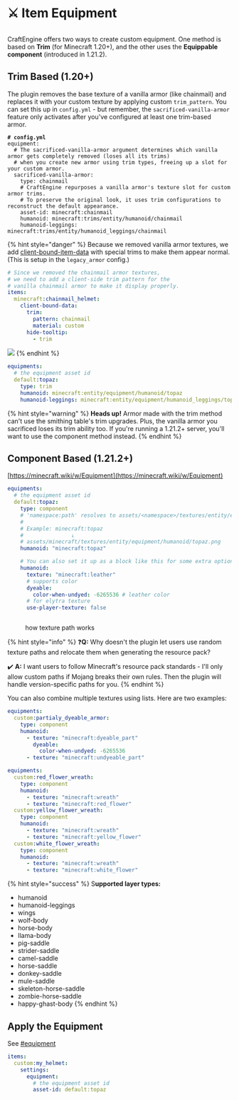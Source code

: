 # ⚔️ Item Equipment

<figure><img src="https://1836335287-files.gitbook.io/~/files/v0/b/gitbook-x-prod.appspot.com/o/spaces%2FOgvQ1fEJPROp7131PPlK%2Fuploads%2F878bezD7rvi7aNszRcBQ%2Fimage.png?alt=media&#x26;token=0409a115-5d15-4d84-b758-567e94867ff8" alt=""><figcaption></figcaption></figure>

CraftEngine offers two ways to create custom equipment. One method is based on **Trim** (for Minecraft 1.20+), and the other uses the **Equippable component** (introduced in 1.21.2).

## Trim Based (1.20+)

The plugin removes the base texture of a vanilla armor (like chainmail) and replaces it with your custom texture by applying custom `trim_pattern`. You can set this up in `config.yml` - but remember, the `sacrificed-vanilla-armor` feature only activates after you've configured at least one trim-based armor.

<pre class="language-yaml"><code class="lang-yaml"><strong># config.yml
</strong>equipment:
  # The sacrificed-vanilla-armor argument determines which vanilla armor gets completely removed (loses all its trims)
  # when you create new armor using trim types, freeing up a slot for your custom armor.
  sacrificed-vanilla-armor:
    type: chainmail
    # CraftEngine repurposes a vanilla armor's texture slot for custom armor trims.
    # To preserve the original look, it uses trim configurations to reconstruct the default appearance.
    asset-id: minecraft:chainmail
    humanoid: minecraft:trims/entity/humanoid/chainmail
    humanoid-leggings: minecraft:trims/entity/humanoid_leggings/chainmail
</code></pre>

{% hint style="danger" %}
Because we removed vanilla armor textures, we add [client-bound-item-data](item-data/client-bound-item-data "mention") with special trims to make them appear normal. (This is setup in the `legacy_armor` config.)

```yaml
# Since we removed the chainmail armor textures, 
# we need to add a client-side trim pattern for the
# vanilla chainmail armor to make it display properly.
items:
  minecraft:chainmail_helmet:
    client-bound-data:
      trim:
        pattern: chainmail
        material: custom
      hide-tooltip:
        - trim
```

![](https://1836335287-files.gitbook.io/~/files/v0/b/gitbook-x-prod.appspot.com/o/spaces%2FOgvQ1fEJPROp7131PPlK%2Fuploads%2FRjQWNF4zqX6E30JcfQPi%2Fimage.png?alt=media\&token=1ce14e73-573a-4ab5-a5d1-96de3e896c53)
{% endhint %}

```yaml
equipments:
  # the equipment asset id
  default:topaz:
    type: trim
    humanoid: minecraft:entity/equipment/humanoid/topaz
    humanoid-leggings: minecraft:entity/equipment/humanoid_leggings/topaz
```

{% hint style="warning" %}
**Heads up!** Armor made with the trim method can't use the smithing table's trim upgrades. Plus, the vanilla armor you sacrificed loses its trim ability too. If you're running a 1.21.2+ server, you'll want to use the component method instead.
{% endhint %}

## Component Based (1.21.2+)

[https://minecraft.wiki/w/Equipment](https://minecraft.wiki/w/Equipment)

```yaml
equipments:
  # the equipment asset id
  default:topaz:
    type: component
    # 'namespace:path' resolves to assets/<namespace>/textures/entity/equipment/<layer_type>/<path>.png.
    # 
    # Example: minecraft:topaz
    #               ↓
    # assets/minecraft/textures/entity/equipment/humanoid/topaz.png
    humanoid: "minecraft:topaz"

    # You can also set it up as a block like this for some extra options
    humanoid:
      texture: "minecraft:leather"
      # supports color
      dyeable:
        color-when-undyed: -6265536 # leather color
      # for elytra texture
      use-player-texture: false
```

<figure><img src="https://1836335287-files.gitbook.io/~/files/v0/b/gitbook-x-prod.appspot.com/o/spaces%2FOgvQ1fEJPROp7131PPlK%2Fuploads%2FLR0DDiy5hFX6YM7dGYHc%2Fimage.png?alt=media&#x26;token=eaa277bf-38c0-434c-873f-5f0b426a0485" alt=""><figcaption><p>how texture path works</p></figcaption></figure>

{% hint style="info" %}
❓️**Q:** Why doesn't the plugin let users use random texture paths and relocate them when generating the resource pack?

✔️ **A:** I want users to follow Minecraft's resource pack standards - I'll only allow custom paths if Mojang breaks their own rules. Then the plugin will handle version-specific paths for you.
{% endhint %}

You can also combine multiple textures using lists. Here are two examples:

```yaml
equipments:
  custom:partialy_dyeable_armor:
    type: component
    humanoid:
      - texture: "minecraft:dyeable_part"
        dyeable:
          color-when-undyed: -6265536
      - texture: "minecraft:undyeable_part"
```

```yaml
equipments:
  custom:red_flower_wreath:
    type: component
    humanoid:
      - texture: "minecraft:wreath"
      - texture: "minecraft:red_flower"
  custom:yellow_flower_wreath:
    type: component
    humanoid:
      - texture: "minecraft:wreath"
      - texture: "minecraft:yellow_flower"
  custom:white_flower_wreath:
    type: component
    humanoid:
      - texture: "minecraft:wreath"
      - texture: "minecraft:white_flower"
```

{% hint style="success" %}
S**upported layer types:**

- humanoid
- humanoid-leggings
- wings
- wolf-body
- horse-body
- llama-body
- pig-saddle
- strider-saddle
- camel-saddle
- horse-saddle
- donkey-saddle
- mule-saddle
- skeleton-horse-saddle
- zombie-horse-saddle
- happy-ghast-body
  {% endhint %}

## Apply the Equipment

See [#equipment](../item-settings#equipment "mention")

```yaml
items:
  custom:my_helmet:
    settings:
      equipment:
        # the equipment asset id
        asset-id: default:topaz
```
